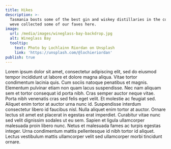 ```yaml
---
title: Hikes
description: >-
  Tasmania bosts some of the best gin and wiskey distillaries in the country,
  weve collected some of our faves here.
image:
  url: /media/images/wineglass-bay-backdrop.jpg
  alt: Wineglass Bay
  tooltip:
    text: Photo by Lochlainn Riordan on Unsplash
    link: 'https://unsplash.com/@lochieriordan'
publish: true
---
```


Lorem
 ipsum dolor sit amet, consectetur adipiscing elit, sed do eiusmod 
tempor incididunt ut labore et dolore magna aliqua. Vitae tortor 
condimentum lacinia quis. Cum sociis natoque penatibus et magnis. 
Elementum pulvinar etiam non quam lacus suspendisse. Nec nam aliquam sem
 et tortor consequat id porta nibh. Cras semper auctor neque vitae. 
Porta nibh venenatis cras sed felis eget velit. Et molestie ac feugiat 
sed. Aliquet enim tortor at auctor urna nunc id. Suspendisse interdum 
consectetur libero id faucibus nisl. Nulla aliquet enim tortor at 
auctor. Ornare lectus sit amet est placerat in egestas erat imperdiet. 
Curabitur vitae nunc sed velit dignissim sodales ut eu sem. Sapien et 
ligula ullamcorper malesuada proin libero nunc. Netus et malesuada fames
 ac turpis egestas integer. Urna condimentum mattis pellentesque id nibh
 tortor id aliquet. Lectus vestibulum mattis ullamcorper velit sed 
ullamcorper morbi tincidunt ornare.
